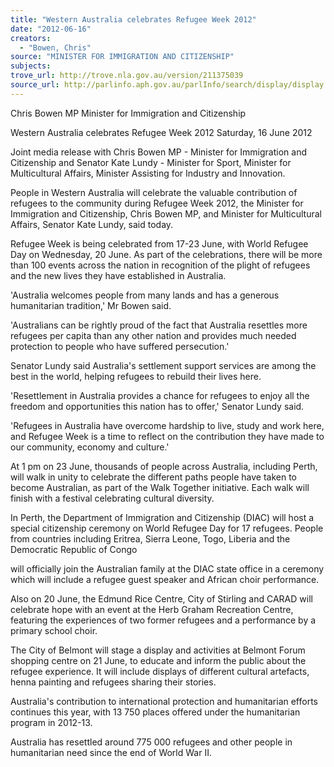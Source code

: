 ```yaml
---
title: "Western Australia celebrates Refugee Week 2012"
date: "2012-06-16"
creators:
  - "Bowen, Chris"
source: "MINISTER FOR IMMIGRATION AND CITIZENSHIP"
subjects:
trove_url: http://trove.nla.gov.au/version/211375039
source_url: http://parlinfo.aph.gov.au/parlInfo/search/display/display.w3p;query=Id%3A%22media/pressrel/2264852%22
---
```


 Chris Bowen MP  Minister for Immigration and Citizenship 

 Western Australia celebrates Refugee Week  2012  Saturday, 16 June 2012 

 Joint media release with Chris Bowen MP - Minister for Immigration and  Citizenship and Senator Kate Lundy - Minister for Sport, Minister for  Multicultural Affairs, Minister Assisting for Industry and Innovation. 

 People in Western Australia will celebrate the valuable contribution of refugees to the  community during Refugee Week 2012, the Minister for Immigration and Citizenship,  Chris Bowen MP, and Minister for Multicultural Affairs, Senator Kate Lundy, said  today. 

 Refugee Week is being celebrated from 17-23 June, with World Refugee Day on  Wednesday, 20 June. As part of the celebrations, there will be more than 100 events  across the nation in recognition of the plight of refugees and the new lives they have  established in Australia. 

 'Australia welcomes people from many lands and has a generous humanitarian  tradition,' Mr Bowen said. 

 'Australians can be rightly proud of the fact that Australia resettles more refugees per  capita than any other nation and provides much needed protection to people who  have suffered persecution.' 

 Senator Lundy said Australia's settlement support services are among the best in the  world, helping refugees to rebuild their lives here. 

 'Resettlement in Australia provides a chance for refugees to enjoy all the freedom  and opportunities this nation has to offer,' Senator Lundy said. 

 'Refugees in Australia have overcome hardship to live, study and work here, and  Refugee Week is a time to reflect on the contribution they have made to our  community, economy and culture.' 

 At 1 pm on 23 June, thousands of people across Australia, including Perth, will walk  in unity to celebrate the different paths people have taken to become Australian, as  part of the Walk Together initiative. Each walk will finish with a festival celebrating  cultural diversity. 

 In Perth, the Department of Immigration and Citizenship (DIAC) will host a special  citizenship ceremony on World Refugee Day for 17 refugees. People from countries  including Eritrea, Sierra Leone, Togo, Liberia and the Democratic Republic of Congo 

 will officially join the Australian family at the DIAC state office in a ceremony which  will include a refugee guest speaker and African choir performance. 

 Also on 20 June, the Edmund Rice Centre, City of Stirling and CARAD will celebrate  hope with an event at the Herb Graham Recreation Centre, featuring the  experiences of two former refugees and a performance by a primary school choir. 

 The City of Belmont will stage a display and activities at Belmont Forum shopping  centre on 21 June, to educate and inform the public about the refugee experience. It  will include displays of different cultural artefacts, henna painting and refugees  sharing their stories. 

 Australia's contribution to international protection and humanitarian efforts continues  this year, with 13 750 places offered under the humanitarian program in 2012-13. 

 Australia has resettled around 775 000 refugees and other people in humanitarian  need since the end of World War II. 

 

